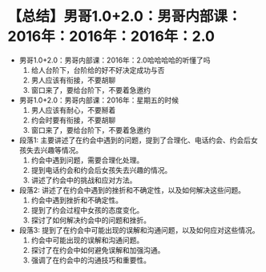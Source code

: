 # 【总结】男哥1.0+2.0：男哥内部课：2016年：2016年：2016年：2.0

-   男哥1.0+2.0：男哥内部课：2016年：2.0哈哈哈哈的听懂了吗
    1.  给人台阶下，台阶给的好不好决定成功与否
    2.  男人应该有衔接，不要胡聊
    3.  窗口来了，要给台阶下，不要着急邀约
-   男哥1.0+2.0：男哥内部课：2016年：星期五的时候
    1.  男人应该有耐心，不要掰着
    2.  约会时要有衔接，不要胡聊
    3.  窗口来了，要给台阶下，不要着急邀约
-   段落1: 主要讲述了在约会中遇到的问题，提到了合理化、电话约会、约会后女孩失去兴趣等情况。
    1.  约会中遇到问题，需要合理化处理。
    2.  提到电话约会和约会后女孩失去兴趣的情况。
    3.  讲述了约会中的挑战和应对方法。
-   段落2: 讲述了在约会中遇到的挫折和不确定性，以及如何解决这些问题。
    1.  约会中遇到挫折和不确定性。
    2.  提到了约会过程中女孩的态度变化。
    3.  探讨了如何解决约会中的问题和挫折。
-   段落3: 提到了在约会中可能出现的误解和沟通问题，以及如何应对这些情况。
    1.  约会中可能出现的误解和沟通问题。
    2.  探讨了在约会中如何避免误解和加强沟通。
    3.  强调了在约会中的沟通技巧和重要性。